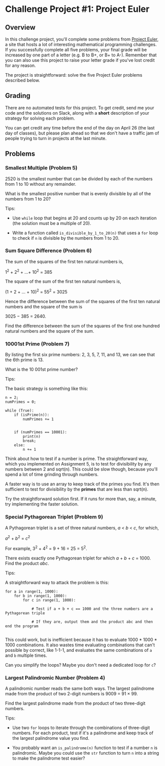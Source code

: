 # Challenge Project #1: Project Euler

## Overview

In this challenge project, you'll complete some problems from [Project Euler](http://projecteuler.net), a site that hosts a lot of interesting mathematical programming challenges. 
If you successfully complete all five problems, your final grade will be increased by one part of a letter (e.g. B to B+, or B+ to A-). Remember that you can also use this project to raise your letter grade if you've lost credit for any reason.

The project is straightforward: solve the five Project Euler problems described below.

## Grading

There are no automated tests for this project. To get credit, send me your code and the solutions on Slack, along with a **short** description of your strategy
for solving each problem.

You can get credit any time before the end of the day on April 26 (the last day of classes), but please plan ahead so that we don't have a traffic jam of people trying to turn in projects at the last minute.

## Problems

### Smallest Multiple (Problem 5)

2520 is the smallest number that can be divided by each of the numbers from 1 to 10 without any remainder.

What is the smallest positive number that is evenly divisible by all of the numbers from 1 to 20?

Tips:

- Use `while` loop that begins at 20 and counts up by 20 on each iteration (the solution must be a multiple of 20).

- Write a function called `is_divisible_by_1_to_20(n)` that uses a `for` loop to check if `n` is divisible by the numbers from 1 to 20.

### Sum Square Difference (Problem 6)

The sum of the squares of the first ten natural numbers is,

1<sup>2</sup> + 2<sup>2</sup> + ...+ 10<sup>2</sup> = 385

The square of the sum of the first ten natural numbers is,

(1 + 2 + ... + 10)<sup>2</sup> = 55<sup>2</sup> = 3025

Hence the difference between the sum of the squares of the first ten natural numbers and the square of the sum is

3025 − 385 = 2640.

Find the difference between the sum of the squares of the first one hundred natural numbers and the square of the sum.

### 10001st Prime (Problem 7)

By listing the first six prime numbers: 2, 3, 5, 7, 11, and 13, we can see that the 6th prime is 13.

What is the 10 001st prime number?

Tips:

The basic strategy is something like this:

```
n = 2;
numPrimes = 0;

while (True):
    if (isPrime(n)):
        numPrimes += 1
    
    
    if (numPrimes == 10001):
        print(n)
        break; 
    else:
        n += 1
```

Think about how to test if a number is prime. The straightforward way, which you implemented on Assignment 5, is to test for divisibility by any numbers between 2 and sqrt(n). This could be slow though,
because you'll spend a lot of time grinding through numbers.

A faster way is to use an array to keep track of the primes you find. It's then sufficient to test for divisibility by the **primes** 
that are less than sqrt(n).

Try the straightforward solution first. If it runs for more than, say, a minute, try implementing the faster solution.

### Special Pythagorean Triplet (Problem 9)

A Pythagorean triplet is a set of three natural numbers, *a* < *b* < *c*, for which,

*a*<sup>2</sup> + *b*<sup>2</sup> = *c*<sup>2</sup>

For example, 3<sup>2</sup> + 4<sup>2</sup> = 9 + 16 = 25 = 5<sup>2</sup>.

There exists exactly one Pythagorean triplet for which *a* + *b* + *c* = 1000. Find the product *abc*.

Tips:

A straightforward way to attack the problem is this:

```
for a in range(1, 1000):
    for b in range(1, 1000):
        for c in range(1, 1000):
            
            # Test if a + b + c == 1000 and the three numbers are a Pythagorean triple

            # If they are, output them and the product abc and then end the program
 
```

This could work, but is inefficient because it has to evaluate 1000 * 1000 * 1000 combinations. It also wastes time evaluating combinations that can't possible by correct, like 1-1-1, and evaluates the same combinations of `a` and `b` multiple times.

Can you simplify the loops? Maybe you don't need a dedicated loop for `c`?


### Largest Palindromic Number (Problem 4)

A palindromic number reads the same both ways. The largest palindrome made from the product of two 2-digit numbers is 9009 = 91 × 99.

Find the largest palindrome made from the product of two three-digit numbers.

Tips:

- Use two `for` loops to iterate through the combinations of three-digit numbers. For each product, test if it's a palindrome and keep track of the
largest palindrome value you find.

- You probably want an `is_palindrome(n)` function to test if a number `n` is palindromic. Maybe you could use the `str` function to turn `n` into a string
to make the palindrome test easier?

